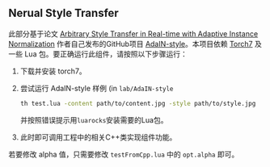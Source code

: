 ## Nerual Style Transfer

此部分基于论文 [Arbitrary Style Transfer in Real-time with Adaptive Instance Normalization](https://arxiv.org/abs/1703.06868) 作者自己发布的GitHub项目 [AdaIN-style](https://github.com/xunhuang1995/AdaIN-style)。本项目依赖 [Torch7](http://torch.ch) 及一些 Lua 包。要正确运行此组件，请按照以下步骤运行：

1. 下载并安装 torch7。

2. 尝试运行 AdaIN-style 样例 (in `lab/AdaIN-style`

   ```bash
   th test.lua -content path/to/content.jpg -style path/to/style.jpg
   ```

   并按照错误提示用`luarocks`安装需要的Lua包。

3. 此时即可调用工程中的相关C++类实现组件功能。

若要修改 alpha 值，只需要修改 `testFromCpp.lua` 中的 `opt.alpha` 即可。


